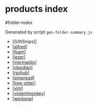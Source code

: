 products index
===
#folder-index

Generated by script `gen-folder-summary.js`

- [[UltiSnips]]
- [[alfred]]
- [[foam]]
- [[lezer]]
- [[mermaidjs]]
- [[obsidian]]
- [[rsshub]]
- [[simpread]]
- [[tree-sitter]]
- [[vim]]
- [[violentmonkey]]
- [[workona]]
<!-- end-generated -->
    

[//begin]: # "Autogenerated link references for markdown compatibility"
[alfred]: products/alfred "Alfred"
[foam]: products/foam "Foam"
[lezer]: products/lezer "Lezer"
[mermaidjs]: products/mermaidjs "Mermaid.js"
[obsidian]: products/obsidian "Obsidian"
[rsshub]: products/rsshub "Rsshub"
[simpread]: products/simpread "Simpread"
[tree-sitter]: products/tree-sitter "tree-sitter"
[vim]: products/vim "Vim"
[violentmonkey]: products/violentmonkey "Violentmonkey"
[workona]: products/workona "Workona"
[//end]: # "Autogenerated link references"